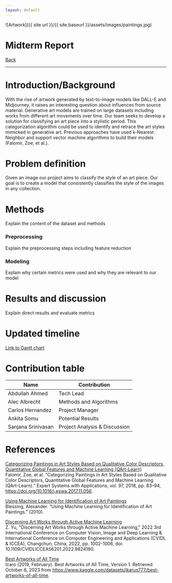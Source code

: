 ```yaml
---
layout: default
---
```


![Artwork]({{ site.url }}/{{ site.baseurl }}/assets/images/paintings.jpg)

# Midterm Report

[Back](./)

* * *

# Introduction/Background

With the rise of artwork generated by text-to-image models like DALL-E and Midjourney, it raises an interesting question about influences from source material. Generative art models are trained on large datasets including works from different art movements over time. Our team seeks to develop a solution for classifying an art piece into a stylistic period. This categorization algorithm could be used to identify and retrace the art styles mimicked in generative art. Previous approaches have used k-Nearest Neighbor and support vector machine algorithms to build their models (Falomir, Zoe, et al.).

# Problem definition
Given an image our project aims to classify the style of an art piece. Our goal is to create a model that consistently classifies the style of the images in any collection.

# Methods
Explain the content of the dataset and methods

### Preprocessing
Explain the preprocessing steps including feature reduction

### Modeling
Explain why certain metrics were used and why they are relevant to our model

# Results and discussion
Explain direct results and evaluate metrics

# Updated timeline
[Link to Gantt chart](https://gtvault-my.sharepoint.com/:x:/g/personal/chernandez67_gatech_edu/EVuvWZhh9HNCmo4TFq1jIo4B8mNjICTnVevouUCk1LChsQ?e=CYGYqX)

# Contribution table

| Name               | Contribution |
| ------------------ | ------------ |
| Abdullah Ahmed     | Tech Lead |
| Alec Albrecht      | Methods and Algorithms |
| Carlos Hernandez   | Project Manager |
| Ankita Somu        | Potential Results |
| Sanjana Srinivasan | Project Analysis & Discussion |

# References
[Categorizing Paintings in Art Styles Based on Qualitative Color Descriptors, Quantitative Global Features and Machine Learning (QArt-Learn)](https://www.sciencedirect.com/science/article/pii/S0957417417308126) \
Falomir, Zoe, et al. “Categorizing Paintings in Art Styles Based on Qualitative Color Descriptors, Quantitative Global Features and Machine Learning (QArt-Learn).” Expert Systems with Applications, vol. 97, 2018, pp. 83–94, https://doi.org/10.1016/j.eswa.2017.11.056. 

[Using Machine Learning for Identification of Art Paintings](https://cs229.stanford.edu/proj2010/BlessingWen-UsingMachineLearningForIdentificationOfArtPaintings.pdf) \
Blessing, Alexander. “Using Machine Learning for Identification of Art Paintings.” (2010). 

[Discerning Art Works through Active Machine Learning](https://ieeexplore.ieee.org/document/9824180) \
Z. Yu, "Discerning Art Works through Active Machine Learning," 2022 3rd International Conference on Computer Vision, Image and Deep Learning & International Conference on Computer Engineering and Applications (CVIDL & ICCEA), Changchun, China, 2022, pp. 1002-1006, doi: 10.1109/CVIDLICCEA56201.2022.9824180. 

[Best Artworks of All Time](https://www.kaggle.com/datasets/ikarus777/best-artworks-of-all-time) \
Icaro (2019, February). Best Artworks of All Time, Version 1. Retrieved October 6, 2023 from https://www.kaggle.com/datasets/ikarus777/best-artworks-of-all-time.
